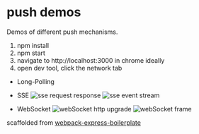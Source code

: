 # push demos

Demos of different push mechanisms.

1. npm install
2. npm start
3. navigate to http://localhost:3000 in chrome ideally
4. open dev tool, click the network tab

- Long-Polling

- SSE
![sse request response](https://imgur.com/eBKSDDH)
![sse event stream](https://imgur.com/i5bpTPx)

- WebSocket
![webSocket http upgrade](https://imgur.com/QGVA89H)
![webSocket frame](https://imgur.com/b6ruT60)

scaffolded from [webpack-express-boilerplate](https://github.com/christianalfoni/webpack-express-boilerplate)
